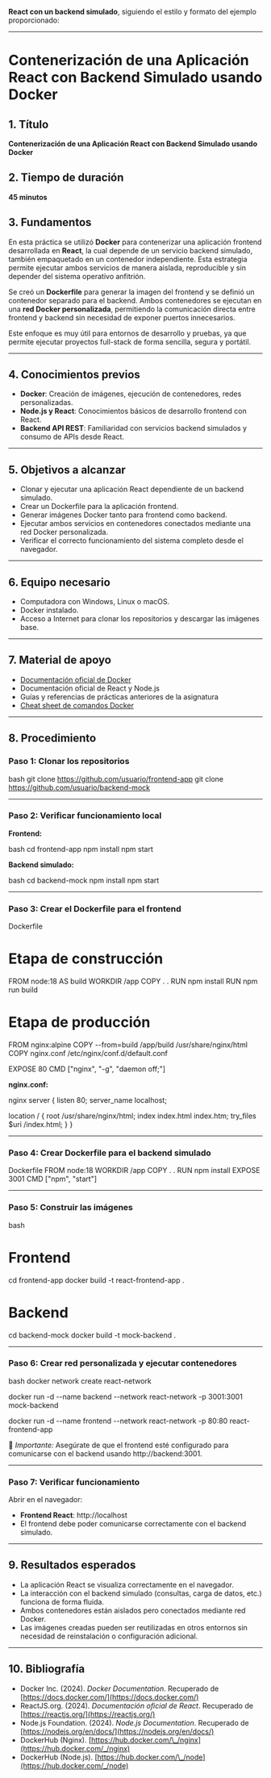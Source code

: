  **React con un backend simulado**, siguiendo el estilo y formato del ejemplo proporcionado: 

---

# **Contenerización de una Aplicación React con Backend Simulado usando Docker**

## 1. Título

**Contenerización de una Aplicación React con Backend Simulado usando Docker**

## 2. Tiempo de duración

**45 minutos**

## 3. Fundamentos

En esta práctica se utilizó **Docker** para contenerizar una aplicación frontend desarrollada en **React**, la cual depende de un servicio backend simulado, también empaquetado en un contenedor independiente. Esta estrategia permite ejecutar ambos servicios de manera aislada, reproducible y sin depender del sistema operativo anfitrión.

Se creó un **Dockerfile** para generar la imagen del frontend y se definió un contenedor separado para el backend. Ambos contenedores se ejecutan en una **red Docker personalizada**, permitiendo la comunicación directa entre frontend y backend sin necesidad de exponer puertos innecesarios.

Este enfoque es muy útil para entornos de desarrollo y pruebas, ya que permite ejecutar proyectos full-stack de forma sencilla, segura y portátil.

---

## 4. Conocimientos previos

* **Docker**: Creación de imágenes, ejecución de contenedores, redes personalizadas.
* **Node.js y React**: Conocimientos básicos de desarrollo frontend con React.
* **Backend API REST**: Familiaridad con servicios backend simulados y consumo de APIs desde React.

---

## 5. Objetivos a alcanzar

* Clonar y ejecutar una aplicación React dependiente de un backend simulado.
* Crear un Dockerfile para la aplicación frontend.
* Generar imágenes Docker tanto para frontend como backend.
* Ejecutar ambos servicios en contenedores conectados mediante una red Docker personalizada.
* Verificar el correcto funcionamiento del sistema completo desde el navegador.

---

## 6. Equipo necesario

* Computadora con Windows, Linux o macOS.
* Docker instalado.
* Acceso a Internet para clonar los repositorios y descargar las imágenes base.

---

## 7. Material de apoyo

* [Documentación oficial de Docker](https://docs.docker.com/)
* Documentación oficial de React y Node.js
* Guías y referencias de prácticas anteriores de la asignatura
* [Cheat sheet de comandos Docker](https://dockerlabs.collabnix.com/docker/cheatsheet/)

---

## 8. Procedimiento

### Paso 1: Clonar los repositorios

bash
git clone https://github.com/usuario/frontend-app
git clone https://github.com/usuario/backend-mock


---

### Paso 2: Verificar funcionamiento local

**Frontend:**

bash
cd frontend-app
npm install
npm start


**Backend simulado:**

bash
cd backend-mock
npm install
npm start


---

### Paso 3: Crear el Dockerfile para el frontend

Dockerfile
# Etapa de construcción
FROM node:18 AS build
WORKDIR /app
COPY . .
RUN npm install
RUN npm run build

# Etapa de producción
FROM nginx:alpine
COPY --from=build /app/build /usr/share/nginx/html
COPY nginx.conf /etc/nginx/conf.d/default.conf

EXPOSE 80
CMD ["nginx", "-g", "daemon off;"]


**nginx.conf:**

nginx
server {
  listen 80;
  server_name localhost;

  location / {
    root /usr/share/nginx/html;
    index index.html index.htm;
    try_files $uri /index.html;
  }
}


---

### Paso 4: Crear Dockerfile para el backend simulado

Dockerfile
FROM node:18
WORKDIR /app
COPY . .
RUN npm install
EXPOSE 3001
CMD ["npm", "start"]


---

### Paso 5: Construir las imágenes

bash
# Frontend
cd frontend-app
docker build -t react-frontend-app .

# Backend
cd backend-mock
docker build -t mock-backend .


---

### Paso 6: Crear red personalizada y ejecutar contenedores

bash
docker network create react-network

docker run -d --name backend --network react-network -p 3001:3001 mock-backend

docker run -d --name frontend --network react-network -p 80:80 react-frontend-app


📌 *Importante:* Asegúrate de que el frontend esté configurado para comunicarse con el backend usando http://backend:3001.

---

### Paso 7: Verificar funcionamiento

Abrir en el navegador:

* **Frontend React**: http://localhost
* El frontend debe poder comunicarse correctamente con el backend simulado.

---

## 9. Resultados esperados

* La aplicación React se visualiza correctamente en el navegador.
* La interacción con el backend simulado (consultas, carga de datos, etc.) funciona de forma fluida.
* Ambos contenedores están aislados pero conectados mediante red Docker.
* Las imágenes creadas pueden ser reutilizadas en otros entornos sin necesidad de reinstalación o configuración adicional.

---

## 10. Bibliografía

* Docker Inc. (2024). *Docker Documentation*. Recuperado de [https://docs.docker.com/](https://docs.docker.com/)
* ReactJS.org. (2024). *Documentación oficial de React*. Recuperado de [https://reactjs.org/](https://reactjs.org/)
* Node.js Foundation. (2024). *Node.js Documentation*. Recuperado de [https://nodejs.org/en/docs/](https://nodejs.org/en/docs/)
* DockerHub (Nginx). [https://hub.docker.com/\_/nginx](https://hub.docker.com/_/nginx)
* DockerHub (Node.js). [https://hub.docker.com/\_/node](https://hub.docker.com/_/node)



